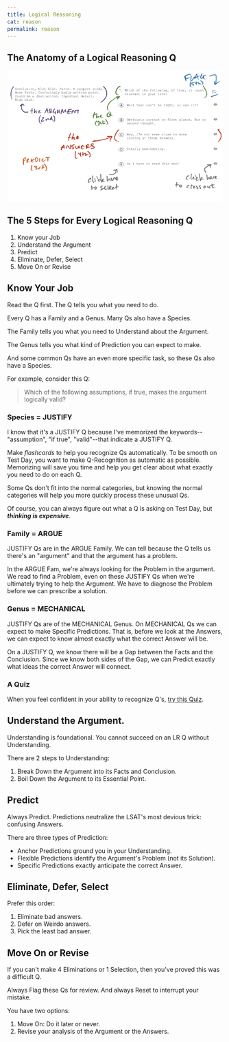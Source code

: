 ```yaml
---
title: Logical Reasoning
cat: reason
permalink: reason
---
```


## The Anatomy of a Logical Reasoning Q

[![example of a LR Q][1]][1]

## The 5 Steps for Every Logical Reasoning Q

1. Know your Job
1. Understand the Argument
1. Predict
1. Eliminate, Defer, Select
1. Move On or Revise

## Know Your Job

Read the Q first. The Q tells you what you need to do.

Every Q has a Family and a Genus. Many Qs also have a Species.

The Family tells you what you need to Understand about the Argument. 

The Genus tells you what kind of Prediction you can expect to make. 

And some common Qs have an even more specific task, so these Qs also have a Species.

For example, consider this Q:

> Which of the following assumptions, if true, makes the argument logically valid?

### Species = JUSTIFY

I know that it's a JUSTIFY Q because I've memorized the keywords--"assumption", "if true", "valid"--that indicate a JUSTIFY Q. 

Make *flashcards* to help you recognize Qs automatically. To be smooth on Test Day, you want to make Q-Recognition as automatic as possible. Memorizing will save you time and help you get clear about what exactly you need to do on each Q. 

Some Qs don't fit into the normal categories, but knowing the normal categories will help you more quickly process these unusual Qs.

Of course, you can always figure out what a Q is asking on Test Day, but ***thinking is expensive***. 

### Family = ARGUE

JUSTIFY Qs are in the ARGUE Family. We can tell because the Q tells us there's an "argument" and that the argument has a problem.

In the ARGUE Fam, we're always looking for the Problem in the argument. We read to find a Problem, even on these JUSTIFY Qs when we're ultimately trying to help the Argument. We have to diagnose the Problem before we can prescribe a solution.

### Genus = MECHANICAL

JUSTIFY Qs are of the MECHANICAL Genus. On MECHANICAL Qs we can expect to make Specific Predictions. That is, before we look at the Answers, we can expect to know almost exactly what the correct Answer will be.

On a JUSTIFY Q, we know there will be a Gap between the Facts and the Conclusion. Since we know both sides of the Gap, we can Predict exactly what ideas the correct Answer will connect.

### A Quiz

When you feel confident in your ability to recognize Q's, [try this Quiz][2].

## Understand the Argument.

Understanding is foundational. You cannot succeed on an LR Q without Understanding.

There are 2 steps to Understanding:

1. Break Down the Argument into its Facts and Conclusion.
1. Boil Down the Argument to its Essential Point.

## Predict

Always Predict. Predictions neutralize the LSAT's most devious trick: confusing Answers.

There are three types of Prediction:

- Anchor Predictions ground you in your Understanding.
- Flexible Predictions identify the Argument's Problem (not its Solution).
- Specific Predictions exactly anticipate the correct Answer.

## Eliminate, Defer, Select

Prefer this order:

1. Eliminate bad answers.
1. Defer on Weirdo answers.
1. Pick the least bad answer.

## Move On or Revise

If you can't make 4 Eliminations or 1 Selection, then you've proved this was a difficult Q.

Always Flag these Qs for review. And always Reset to interrupt your mistake.

You have two options:

1. Move On: Do it later or never.
1. Revise your analysis of the Argument or the Answers.

[1]: assets/images/LRanatomy.png
[2]: https://forms.gle/guG7HsDZXvEaydJ36